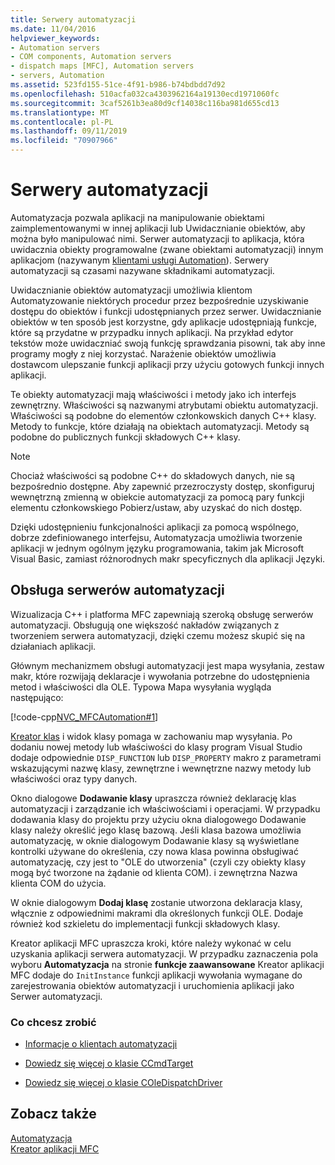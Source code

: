 ```yaml
---
title: Serwery automatyzacji
ms.date: 11/04/2016
helpviewer_keywords:
- Automation servers
- COM components, Automation servers
- dispatch maps [MFC], Automation servers
- servers, Automation
ms.assetid: 523fd155-51ce-4f91-b986-b74bdbdd7d92
ms.openlocfilehash: 510acfa032ca4303962164a19130ecd1971060fc
ms.sourcegitcommit: 3caf5261b3ea80d9cf14038c116ba981d655cd13
ms.translationtype: MT
ms.contentlocale: pl-PL
ms.lasthandoff: 09/11/2019
ms.locfileid: "70907966"
---
```

# <a name="automation-servers"></a>Serwery automatyzacji

Automatyzacja pozwala aplikacji na manipulowanie obiektami zaimplementowanymi w innej aplikacji lub Uwidacznianie obiektów, aby można było manipulować nimi. Serwer automatyzacji to aplikacja, która uwidacznia obiekty programowalne (zwane obiektami automatyzacji) innym aplikacjom (nazywanym [klientami usługi Automation](../mfc/automation-clients.md)). Serwery automatyzacji są czasami nazywane składnikami automatyzacji.

Uwidacznianie obiektów automatyzacji umożliwia klientom Automatyzowanie niektórych procedur przez bezpośrednie uzyskiwanie dostępu do obiektów i funkcji udostępnianych przez serwer. Uwidacznianie obiektów w ten sposób jest korzystne, gdy aplikacje udostępniają funkcje, które są przydatne w przypadku innych aplikacji. Na przykład edytor tekstów może uwidaczniać swoją funkcję sprawdzania pisowni, tak aby inne programy mogły z niej korzystać. Narażenie obiektów umożliwia dostawcom ulepszanie funkcji aplikacji przy użyciu gotowych funkcji innych aplikacji.

Te obiekty automatyzacji mają właściwości i metody jako ich interfejs zewnętrzny. Właściwości są nazwanymi atrybutami obiektu automatyzacji. Właściwości są podobne do elementów członkowskich danych C++ klasy. Metody to funkcje, które działają na obiektach automatyzacji. Metody są podobne do publicznych funkcji składowych C++ klasy.

> [!NOTE]
>  Chociaż właściwości są podobne C++ do składowych danych, nie są bezpośrednio dostępne. Aby zapewnić przezroczysty dostęp, skonfiguruj wewnętrzną zmienną w obiekcie automatyzacji za pomocą pary funkcji elementu członkowskiego Pobierz/ustaw, aby uzyskać do nich dostęp.

Dzięki udostępnieniu funkcjonalności aplikacji za pomocą wspólnego, dobrze zdefiniowanego interfejsu, Automatyzacja umożliwia tworzenie aplikacji w jednym ogólnym języku programowania, takim jak Microsoft Visual Basic, zamiast różnorodnych makr specyficznych dla aplikacji Języki.

##  <a name="_core_support_for_automation_servers"></a>Obsługa serwerów automatyzacji

Wizualizacja C++ i platforma MFC zapewniają szeroką obsługę serwerów automatyzacji. Obsługują one większość nakładów związanych z tworzeniem serwera automatyzacji, dzięki czemu możesz skupić się na działaniach aplikacji.

Głównym mechanizmem obsługi automatyzacji jest mapa wysyłania, zestaw makr, które rozwijają deklaracje i wywołania potrzebne do udostępnienia metod i właściwości dla OLE. Typowa Mapa wysyłania wygląda następująco:

[!code-cpp[NVC_MFCAutomation#1](../mfc/codesnippet/cpp/automation-servers_1.cpp)]

[Kreator klas](reference/mfc-class-wizard.md) i widok klasy pomaga w zachowaniu map wysyłania. Po dodaniu nowej metody lub właściwości do klasy program Visual Studio dodaje odpowiednie `DISP_FUNCTION` lub `DISP_PROPERTY` makro z parametrami wskazującymi nazwę klasy, zewnętrzne i wewnętrzne nazwy metody lub właściwości oraz typy danych.

Okno dialogowe **Dodawanie klasy** upraszcza również deklarację klas automatyzacji i zarządzanie ich właściwościami i operacjami. W przypadku dodawania klasy do projektu przy użyciu okna dialogowego Dodawanie klasy należy określić jego klasę bazową. Jeśli klasa bazowa umożliwia automatyzację, w oknie dialogowym Dodawanie klasy są wyświetlane kontrolki używane do określenia, czy nowa klasa powinna obsługiwać automatyzację, czy jest to "OLE do utworzenia" (czyli czy obiekty klasy mogą być tworzone na żądanie od klienta COM). i zewnętrzna Nazwa klienta COM do użycia.

W oknie dialogowym **Dodaj klasę** zostanie utworzona deklaracja klasy, włącznie z odpowiednimi makrami dla określonych funkcji OLE. Dodaje również kod szkieletu do implementacji funkcji składowych klasy.

Kreator aplikacji MFC upraszcza kroki, które należy wykonać w celu uzyskania aplikacji serwera automatyzacji. W przypadku zaznaczenia pola wyboru **Automatyzacja** na stronie **funkcje zaawansowane** Kreator aplikacji MFC dodaje do `InitInstance` funkcji aplikacji wywołania wymagane do zarejestrowania obiektów automatyzacji i uruchomienia aplikacji jako Serwer automatyzacji.

### <a name="what-do-you-want-to-do"></a>Co chcesz zrobić

- [Informacje o klientach automatyzacji](../mfc/automation-clients.md)

- [Dowiedz się więcej o klasie CCmdTarget](../mfc/reference/ccmdtarget-class.md)

- [Dowiedz się więcej o klasie COleDispatchDriver](../mfc/reference/coledispatchdriver-class.md)

## <a name="see-also"></a>Zobacz także

[Automatyzacja](../mfc/automation.md)<br/>
[Kreator aplikacji MFC](../mfc/reference/mfc-application-wizard.md)

